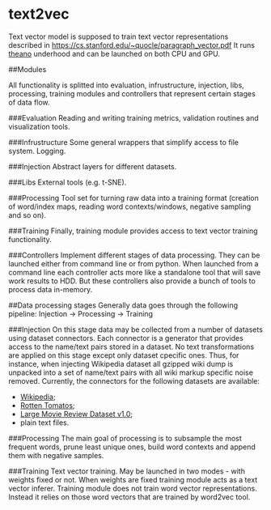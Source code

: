 # text2vec
Text vector model is supposed to train text vector representations 
described in https://cs.stanford.edu/~quocle/paragraph_vector.pdf
It runs [theano](http://deeplearning.net/software/theano/) underhood and 
can be launched on both CPU and GPU.

##Modules

All functionality is splitted into evaluation, infrustructure, injection, libs,
processing, training modules and controllers that represent certain stages
of data flow.

###Evaluation
Reading and writing training metrics, validation routines and visualization tools.

###Infrustructure
Some general wrappers that simplify access to file system. Logging.

###Injection
Abstract layers for different datasets.

###Libs
External tools (e.g. t-SNE).

###Processing
Tool set for turning raw data into a training format (creation of word/index maps, reading
word contexts/windows, negative sampling and so on).

###Training
Finally, training module provides access to text vector training functionality.

###Controllers
Implement different stages of data processing. They can be launched
either from command line or from python. When launched from a command line
each controller acts more like a standalone tool that will save work results to HDD. 
But these controllers also provide a bunch of tools to process data in-memory.

##Data processing stages
Generally data goes through the following pipeline:
Injection → Processing → Training

###Injection
On this stage data may be collected from a number of datasets using dataset connectors.
Each connector is a generator that provides access to the name/text pairs stored in a
dataset. No text transformations are applied on this stage except only dataset cpecific ones.
Thus, for instance, when injecting Wikipedia dataset all gzipped wiki dump is unpacked into
a set of name/text pairs with all wiki markup specific noise removed.
Currently, the connectors for the following datasets are available:
- [Wikipedia](http://kopiwiki.dsd.sztaki.hu/);
- [Rotten Tomatos](https://www.kaggle.com/c/sentiment-analysis-on-movie-reviews);
- [Large Movie Review Dataset v1.0](http://ai.stanford.edu/~amaas/data/sentiment/);
- plain text files.

###Processing
The main goal of processing is to subsample the most frequent words, prune least unique ones,
build word contexts and append them with negative samples.

###Training
Text vector training. May be launched in two modes - with weights fixed or not. When weights are 
fixed training module acts as a text vector inferer. Training module does not train word vector
representations. Instead it relies on those word vectors that are trained by word2vec tool.